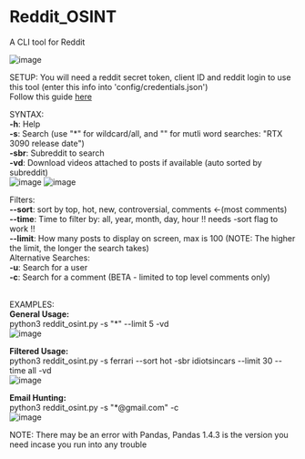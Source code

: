 # Reddit_OSINT
A CLI tool for Reddit

![image](https://user-images.githubusercontent.com/91687869/184547440-d7ea63fe-d642-4960-b45d-107debeb1fb4.png)

SETUP:
 You will need a reddit secret token, client ID and reddit login to use this tool (enter this info into 'config/credentials.json')<br>
 Follow this guide [here](https://12ft.io/proxy?q=https%3A%2F%2Ftowardsdatascience.com%2Fhow-to-use-the-reddit-api-in-python-5e05ddfd1e5c)

SYNTAX:  <br>
  **-h**: Help  <br>
  **-s**: Search (use "*" for wildcard/all, and "" for mutli word searches: "RTX 3090 release date")  <br>
  **-sbr**: Subreddit to search   <br>
  **-vd**: Download videos attached to posts if available (auto sorted by subreddit) <br>
    ![image](https://user-images.githubusercontent.com/91687869/184547697-60864ee2-691d-4def-8316-b5546cb6aa87.png)
    ![image](https://user-images.githubusercontent.com/91687869/184547731-99adb8d8-0119-4732-a4ba-f25375814cdb.png)

  
  
  Filters:  <br>
  **--sort**: sort by top, hot, new, controversial, comments <-(most comments)  <br>
  **--time**: Time to filter by: all, year, month, day, hour !! needs -sort flag to work !! <br>
  **--limit**: How many posts to display on screen, max is 100 (NOTE: The higher the limit, the longer the search takes)  <br>
  Alternative Searches:  <br>
  **-u**: Search for a user <br>
  **-c**: Search for a comment (BETA - limited to top level comments only)  <br>
 <br>

EXAMPLES:  <br>
**General Usage:** <br>
python3 reddit_osint.py -s "*" --limit 5 -vd   <br>
 ![image](https://user-images.githubusercontent.com/91687869/185832243-5468563c-1f4b-41c9-88ab-5538ecb09af7.png)
 
**Filtered Usage:** <br>
python3 reddit_osint.py -s ferrari --sort hot -sbr idiotsincars --limit 30 --time all -vd   <br>
 ![image](https://user-images.githubusercontent.com/91687869/185832130-422d4da7-0aa7-4301-9864-85e07f0d4974.png)

**Email Hunting:** <br>
python3 reddit_osint.py -s "*@gmail.com" -c <br>
 ![image](https://user-images.githubusercontent.com/91687869/185832385-59d820c9-6cb1-423e-a971-9d099e368b5d.png)






NOTE: There may be an error with Pandas, Pandas 1.4.3 is the version you need incase you run into any trouble
